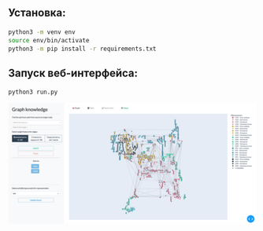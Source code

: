 ## Установка:

```bash
python3 -m venv env
source env/bin/activate
python3 -m pip install -r requirements.txt
```

## Запуск веб-интерфейса:
```bash
python3 run.py
```

![Graph knowledge](resources/graph_interface.jpeg?raw=true "Title")